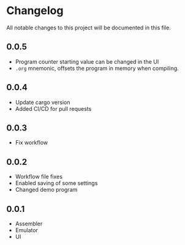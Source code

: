 # Changelog

All notable changes to this project will be documented in this file.

## 0.0.5

- Program counter starting value can be changed in the UI
- `.org` mnemonic, offsets the program in memory when compiling.

## 0.0.4

- Update cargo version
- Added CI/CD for pull requests

## 0.0.3

- Fix workflow

## 0.0.2

- Workflow file fixes
- Enabled saving of some settings
- Changed demo program

## 0.0.1

- Assembler
- Emulator
- UI
